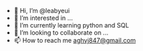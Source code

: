 - 👋 Hi, I’m @leabyeui
- 👀 I’m interested in ...
- 🌱 I’m currently learning python and SQL
- 💞️ I’m looking to collaborate on ...
- 📫 How to reach me aghvj847@gmail.com


<!---
leabyeui/leabyeui is a ✨ special ✨ repository because its `README.md` (this file) appears on your GitHub profile.
You can click the Preview link to take a look at your changes.
--->

